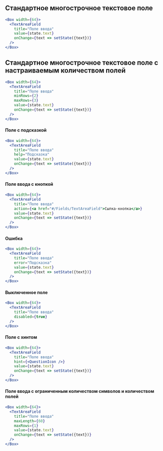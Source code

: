 ## Стандартное многострочное текстовое поле

```jsx
<Box width={64}>
  <TextAreaField
    title="Поле ввода"
    value={state.text}
    onChange={text => setState({text})}
  />
</Box>
```
## Стандартное многострочное текстовое поле с настраиваемым количеством полей

```jsx
<Box width={64}>
  <TextAreaField
    title="Поле ввода"
    minRows={2}
    maxRows={3}
    value={state.text}
    onChange={text => setState({text})}
  />
</Box>
```

#### Поле с подсказкой

```jsx
<Box width={64}>
  <TextAreaField
    title="Поле ввода"
    help="Подсказка"
    value={state.text}
    onChange={text => setState({text})}
  />
</Box>
```

#### Поле ввода с кнопкой

```jsx
<Box width={64}>
  <TextAreaField
    title="Поле ввода"
    action={<a href="#/Fields/TextAreaField">Сылка-кнопка</a>}
    value={state.text}
    onChange={text => setState({text})}
  />
</Box>
```

#### Ошибка

```jsx
<Box width={64}>
  <TextAreaField
    title="Поле ввода"
    error="Подсказка"
    value={state.text}
    onChange={text => setState({text})}
  />
</Box>
```

#### Выключенное поле

```jsx
<Box width={64}>
  <TextAreaField
    title="Поле ввода"
    disabled={true}
  />
</Box>
```

#### Поле с хинтом

```jsx
<Box width={64}>
  <TextAreaField
    title="Поле ввода"
    hint={<QuestionIcon />}
    value={state.text}
    onChange={text => setState({text})}
  />
</Box>
```

#### Поле ввода с ограниченным количеством символов и количеством полей

```jsx
<Box width={64}>
  <TextAreaField
    title="Поле ввода"
    maxLength={60}
    maxRows={1}
    value={state.text}
    onChange={text => setState({text})}
  />
</Box>
```
